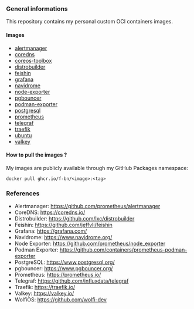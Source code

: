 ### General informations

This repository contains my personal custom OCI containers images.

#### Images

- [alertmanager](./alertmanager/)
- [coredns](./coredns/)
- [coreos-toolbox](./coreos-toolbox/)
- [distrobuilder](./distrobuilder/)
- [feishin](./feishin/)
- [grafana](./grafana/)
- [navidrome](./navidrome/)
- [node-exporter](./node-exporter/)
- [pgbouncer](./pgbouncer/)
- [podman-exporter](./podman-exporter/)
- [postgresql](./postgresql/)
- [prometheus](./prometheus/)
- [telegraf](./telegraf/)
- [traefik](./traefik/)
- [ubuntu](./ubuntu/)
- [valkey](./valkey/)

#### How to pull the images ?

My images are publicly available through my GitHub Packages namespace:

```shell
docker pull ghcr.io/f-bn/<image>:<tag>
```

### References

- Alertmanager: https://github.com/prometheus/alertmanager
- CoreDNS: https://coredns.io/
- Distrobuilder: https://github.com/lxc/distrobuilder
- Feishin: https://github.com/jeffvli/feishin
- Grafana: https://grafana.com/
- Navidrome: https://www.navidrome.org/
- Node Exporter: https://github.com/prometheus/node_exporter
- Podman Exporter: https://github.com/containers/prometheus-podman-exporter
- PostgreSQL: https://www.postgresql.org/
- pgbouncer: https://www.pgbouncer.org/
- Prometheus: https://prometheus.io/
- Telegraf: https://github.com/influxdata/telegraf
- Traefik: https://traefik.io/
- Valkey: https://valkey.io/
- WolfiOS: https://github.com/wolfi-dev
